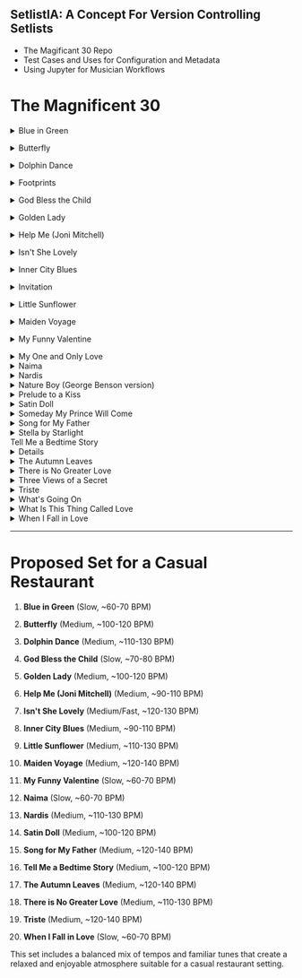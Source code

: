 ## SetlistIA: A Concept For Version Controlling Setlists

- The Magificant 30 Repo
- Test Cases and Uses for Configuration and Metadata
- Using Jupyter for Musician Workflows

# The Magnificent 30


<details>
<summary>Blue in Green</summary>

| Attribute      | Details                |
|----------------|------------------------|
| Tempo          | Slow                   |
| BPM            | ~60-70                 |
| Year Released  | 1959                   |
| Composer       | Miles Davis/Bill Evans |
| Original Artist| Miles Davis            |
| Key            | C Major                |
</details>
</p>

<details>
<summary>Butterfly</summary>

| Attribute      | Details        |
|----------------|----------------|
| Tempo          | Medium         |
| BPM            | ~100-120       |
| Year Released  | 1974           |
| Composer       | Herbie Hancock |
| Original Artist| Herbie Hancock |
| Key            | A Minor        |
</details>
</p>



<details>
<summary>Dolphin Dance</summary>

| Attribute      | Details        |
|----------------|----------------|
| Tempo          | Medium         |
| BPM            | ~110-130       |
| Year Released  | 1965           |
| Composer       | Herbie Hancock |
| Original Artist| Herbie Hancock |
| Key            | C Major        |
</details>
</p>

<details>
<summary>Footprints</summary>

| Attribute      | Details        |
|----------------|----------------|
| Tempo          | Medium         |
| BPM            | ~100-120       |
| Year Released  | 1966           |
| Composer       | Wayne Shorter  |
| Original Artist| Wayne Shorter  |
| Key            | E Minor        |
</details>
</p>


<details>
<summary>God Bless the Child</summary>

| Attribute      | Details          |
|----------------|------------------|
| Tempo          | Slow             |
| BPM            | ~70-80           |
| Year Released  | 1941             |
| Composer       | Billie Holiday   |
| Original Artist| Billie Holiday   |
| Key            | E♭ Major         |

</details>
</p>


<details>
<summary>Golden Lady</summary>

| Attribute      | Details          |
|----------------|------------------|
| Tempo          | Medium           |
| BPM            | ~100-120         |
| Year Released  | 1973             |
| Composer       | Stevie Wonder    |
| Original Artist| Stevie Wonder    |
| Key            | E Major          |

</details>
</p>

<details>
<summary>Help Me (Joni Mitchell)</summary>

| Attribute      | Details          |
|----------------|------------------|
| Tempo          | Medium           |
| BPM            | ~90-110          |
| Year Released  | 1974             |
| Composer       | Joni Mitchell    |
| Original Artist| Joni Mitchell    |
| Key            | A Major          |

</details>
</p>

<details>
<summary>Isn't She Lovely</summary>

| Attribute      | Details          |
|----------------|------------------|
| Tempo          | Medium/Fast      |
| BPM            | ~120-130         |
| Year Released  | 1976             |
| Composer       | Stevie Wonder    |
| Original Artist| Stevie Wonder    |
| Key            | E Major          |

</details>
</p>

<details>
<summary>Inner City Blues</summary>

| Attribute      | Details          |
|----------------|------------------|
| Tempo          | Medium           |
| BPM            | ~90-110          |
| Year Released  | 1971             |
| Composer       | Marvin Gaye      |
| Original Artist| Marvin Gaye      |
| Key            | A Minor          |

</details>
</p>

<details>
<summary>Invitation</summary>

| Attribute      | Details          |
|----------------|------------------|
| Tempo          | Medium           |
| BPM            | ~80-100          |
| Year Released  | 1952             |
| Composer       | Bronisław Kaper  |
| Original Artist| Sarah Vaughan    |
| Key            | C Minor          |

</details>
</p>

<details>
<summary>Little Sunflower</summary>

| Attribute      | Details          |
|----------------|------------------|
| Tempo          | Medium           |
| BPM            | ~110-130         |
| Year Released  | 1967             |
| Composer       | Freddie Hubbard  |
| Original Artist| Freddie Hubbard  |
| Key            | F Major          |

</details>
</p>

<details>
<summary>Maiden Voyage</summary>

| Attribute      | Details          |
|----------------|------------------|
| Tempo          | Medium           |
| BPM            | ~120-140         |
| Year Released  | 1965             |
| Composer       | Herbie Hancock   |
| Original Artist| Herbie Hancock   |
| Key            | F Minor          |

</details>
</p>


<details>
<summary>My Funny Valentine</summary>

| Attribute      | Details            |
|----------------|--------------------|
| Tempo          | Slow               |
| BPM            | ~60-70             |
| Year Released  | 1937               |
| Composer       | Richard Rodgers    |
| Original Artist| Mitzi Green        |
| Key            | C Minor            |

</details>
</p>

<details>
<summary>My One and Only Love</summary>

| Attribute      | Details          |
|----------------|------------------|
| Tempo          | Slow             |
| BPM            | ~60-70           |
| Year Released  | 1953             |
| Composer       | Guy Wood         |
| Original Artist| Frank Sinatra    |
| Key            | C Major          |

</details>

<details>
<summary>Naima</summary>

| Attribute      | Details          |
|----------------|------------------|
| Tempo          | Slow             |
| BPM            | ~60-70           |
| Year Released  | 1959             |
| Composer       | John Coltrane    |
| Original Artist| John Coltrane    |
| Key            | B♭ Minor         |

</details>

<details>
<summary>Nardis</summary>

| Attribute      | Details          |
|----------------|------------------|
| Tempo          | Medium           |
| BPM            | ~110-130         |
| Year Released  | 1958             |
| Composer       | Miles Davis      |
| Original Artist| Miles Davis      |
| Key            | E Minor          |

</details>

<details>
<summary>Nature Boy (George Benson version)</summary>

| Attribute      | Details                |
|----------------|------------------------|
| Tempo          | Slow                   |
| BPM            | ~60-70                 |
| Year Released  | 1948 (original)        |
| Composer       | Eden Ahbez             |
| Original Artist| Nat King Cole (1948)   |
| Key            | D Minor                |

</details>

<details>
<summary>Prelude to a Kiss</summary>

| Attribute      | Details                |
|----------------|------------------------|
| Tempo          | Slow                   |
| BPM            | ~60-70                 |
| Year Released  | 1938                   |
| Composer       | Duke Ellington         |
| Original Artist| Duke Ellington         |
| Key            | D♭ Major               |

</details>


<details>
<summary>Satin Doll</summary>

| Attribute      | Details                |
|----------------|------------------------|
| Tempo          | Medium                 |
| BPM            | ~100-120               |
| Year Released  | 1953                   |
| Composer       | Duke Ellington         |
| Original Artist| Duke Ellington         |
| Key            | C Major                |

</details>

<details>
<summary>Someday My Prince Will Come</summary>

| Attribute      | Details                |
|----------------|------------------------|
| Tempo          | Medium                 |
| BPM            | ~110-130               |
| Year Released  | 1937                   |
| Composer       | Frank Churchill        |
| Original Artist| Adriana Caselotti      |
| Key            | F Major                |

</details>

<details>
<summary>Song for My Father</summary>

| Attribute      | Details                |
|----------------|------------------------|
| Tempo          | Medium                 |
| BPM            | ~120-140               |
| Year Released  | 1964                   |
| Composer       | Horace Silver          |
| Original Artist| Horace Silver          |
| Key            | F Minor                |

</details>

<details>
<summary>Stella by Starlight</summary>

| Attribute      | Details                |
|----------------|------------------------|
| Tempo          | Medium                 |
| BPM            | ~120-140               |
| Year Released  | 1944                   |
| Composer       | Victor Young           |
| Original Artist| Victor Young           |
| Key            | B♭ Major               |

</details>

<summary>Tell Me a Bedtime Story</summary>

<details>
| Attribute      | Details                |
|----------------|------------------------|
| Tempo          | Medium                 |
| BPM            | ~100-120               |
| Year Released  | 1969                   |
| Composer       | Herbie Hancock         |
| Original Artist| Herbie Hancock         |
| Key            | F Major                |

</details>


<details>
<summary>The Autumn Leaves</summary>

| Attribute      | Details                |
|----------------|------------------------|
| Tempo          | Medium                 |
| BPM            | ~

120-140               |
| Year Released  | 1945                   |
| Composer       | Joseph Kosma           |
| Original Artist| Yves Montand           |
| Key            | G Minor                |

</details>

<details>
<summary>There is No Greater Love</summary>

| Attribute      | Details                |
|----------------|------------------------|
| Tempo          | Medium                 |
| BPM            | ~110-130               |
| Year Released  | 1936                   |
| Composer       | Isham Jones            |
| Original Artist| Billie Holiday         |
| Key            | B♭ Major               |

</details>

<details>
<summary>Three Views of a Secret</summary>

| Attribute      | Details                |
|----------------|------------------------|
| Tempo          | Medium                 |
| BPM            | ~100-120               |
| Year Released  | 1980                   |
| Composer       | Jaco Pastorius         |
| Original Artist| Jaco Pastorius         |
| Key            | E♭ Minor               |

</details>

<details>
<summary>Triste</summary>

| Attribute      | Details                |
|----------------|------------------------|
| Tempo          | Medium                 |
| BPM            | ~120-140               |
| Year Released  | 1966                   |
| Composer       | Antônio Carlos Jobim   |
| Original Artist| Antônio Carlos Jobim   |
| Key            | B♭ Major               |

</details>

<details>
<summary>What's Going On</summary>

| Attribute      | Details                |
|----------------|------------------------|
| Tempo          | Medium                 |
| BPM            | ~90-110                |
| Year Released  | 1971                   |
| Composer       | Marvin Gaye            |
| Original Artist| Marvin Gaye            |
| Key            | E Major                |

</details>

<details>
<summary>What Is This Thing Called Love</summary>

| Attribute      | Details                |
|----------------|------------------------|
| Tempo          | Medium                 |
| BPM            | ~120-140               |
| Year Released  | 1929                   |
| Composer       | Cole Porter            |
| Original Artist| Elsie Carlisle         |
| Key            | C Major                |

</details>

<details>
<summary>When I Fall in Love</summary>

| Attribute      | Details                |
|----------------|------------------------|
| Tempo          | Slow                   |
| BPM            | ~60-70                 |
| Year Released  | 1952                   |
| Composer       | Victor Young           |
| Original Artist| Doris Day              |
| Key            | D Major                |

</details>

---

# Proposed Set for a Casual Restaurant

1. **Blue in Green** (Slow, ~60-70 BPM)

2. **Butterfly** (Medium, ~100-120 BPM)

3. **Dolphin Dance** (Medium, ~110-130 BPM)

4. **God Bless the Child** (Slow, ~70-80 BPM)

5. **Golden Lady** (Medium, ~100-120 BPM)

6. **Help Me (Joni Mitchell)** (Medium, ~90-110 BPM)

7. **Isn't She Lovely** (Medium/Fast, ~120-130 BPM)

8. **Inner City Blues** (Medium, ~90-110 BPM)

9. **Little Sunflower** (Medium, ~110-130 BPM)

10. **Maiden Voyage** (Medium, ~120-140 BPM)

11. **My Funny Valentine** (Slow, ~60-70 BPM)

12. **Naima** (Slow, ~60-70 BPM)

13. **Nardis** (Medium, ~110-130 BPM)

14. **Satin Doll** (Medium, ~100-120 BPM)

15. **Song for My Father** (Medium, ~120-140 BPM)

16. **Tell Me a Bedtime Story** (Medium, ~100-120 BPM)

17. **The Autumn Leaves** (Medium, ~120-140 BPM)

18. **There is No Greater Love** (Medium, ~110-130 BPM)

19. **Triste** (Medium, ~120-140 BPM)

20. **When I Fall in Love** (Slow, ~60-70 BPM)

This set includes a balanced mix of tempos and familiar tunes that create a relaxed and enjoyable atmosphere suitable for a casual restaurant setting.